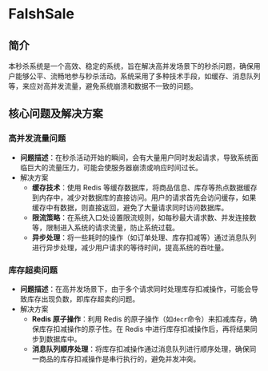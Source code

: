 # FalshSale
## 简介

本秒杀系统是一个高效、稳定的系统，旨在解决高并发场景下的秒杀问题，确保用户能够公平、流畅地参与秒杀活动。系统采用了多种技术手段，如缓存、消息队列等，来应对高并发流量，避免系统崩溃和数据不一致的问题。

## 核心问题及解决方案

###  高并发流量问题

- **问题描述**：在秒杀活动开始的瞬间，会有大量用户同时发起请求，导致系统面临巨大的流量压力，可能会使服务器崩溃或响应时间过长。
- 解决方案
  - **缓存技术**：使用 Redis 等缓存数据库，将商品信息、库存等热点数据缓存到内存中，减少对数据库的直接访问。用户的请求首先会访问缓存，如果缓存中有数据，则直接返回，避免了大量请求同时访问数据库。
  - **限流策略**：在系统入口处设置限流规则，如每秒最大请求数、并发连接数等，限制进入系统的请求流量，防止系统过载。
  - **异步处理**：将一些耗时的操作（如订单处理、库存扣减等）通过消息队列进行异步处理，减少用户请求的等待时间，提高系统的吞吐量。

### 库存超卖问题

- **问题描述**：在高并发场景下，由于多个请求同时处理库存扣减操作，可能会导致库存出现负数，即库存超卖的问题。
- 解决方案
  - **Redis 原子操作**：利用 Redis 的原子操作（如`decr`命令）来扣减库存，确保库存扣减操作的原子性。在 Redis 中进行库存扣减操作后，再将结果同步到数据库中。
  - **消息队列顺序处理**：将库存扣减操作通过消息队列进行顺序处理，确保同一商品的库存扣减操作是串行执行的，避免并发冲突。

